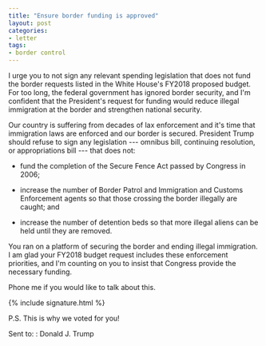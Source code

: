 ```yaml
---
title: "Ensure border funding is approved"
layout: post
categories:
- letter
tags:
- border control
---
```


I urge you to not sign any relevant spending legislation that does not fund the border requests listed in the White House's FY2018 proposed budget. For too long, the federal government has ignored border security, and I'm confident that the President's request for funding would reduce illegal immigration at the border and strengthen national security.

Our country is suffering from decades of lax enforcement and it's time that immigration laws are enforced and our border is secured. President Trump should refuse to sign any legislation --- omnibus bill, continuing resolution, or appropriations bill --- that does not:

- fund the completion of the Secure Fence Act passed by Congress in 2006;

- increase the number of Border Patrol and Immigration and Customs Enforcement agents so that those crossing the border illegally are caught; and

- increase the number of detention beds so that more illegal aliens can be held until they are removed.

You ran on a platform of securing the border and ending illegal immigration. I am glad your FY2018 budget request includes these enforcement priorities, and I'm counting on you to insist that Congress provide the necessary funding.

Phone me if you would like to talk about this.

{% include signature.html %}

P.S. This is why we voted for you!

Sent to:
: Donald J. Trump
